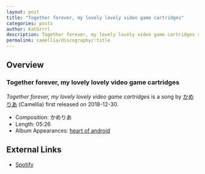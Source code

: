 ```yaml
---
layout: post
title: "Together forever, my lovely lovely video game cartridges"
categories: posts
author: KatGrrrl
description: Together forever, my lovely lovely video game cartridges song page
permalink: camellia/discography/:title
---
```


## Overview

### Together forever, my lovely lovely video game cartridges

*Together forever, my lovely lovely video game cartridges* is a song by [かめりあ](/camellia) (Camellia) first released on 2018-12-30.

* Composition: かめりあ
* Length: 05:26
* Album Appearances: [heart of android](<{% link postsInclude/_posts/camellia/albums/heart-of-android/2023-12-21-heart-of-android.md %}>)

## External Links

* [Spotify](https://open.spotify.com/track/7zYdU102BzR5xlKPexEtos?si=d0bc9d9cbb5a452c)
